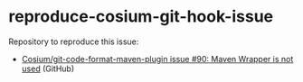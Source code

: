 # reproduce-cosium-git-hook-issue

Repository to reproduce this issue:
- [Cosium/git-code-format-maven-plugin issue #90: Maven Wrapper is not used](https://github.com/Cosium/git-code-format-maven-plugin/issues/90) (GitHub)
